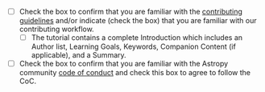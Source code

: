 - [ ] Check the box to confirm that you are familiar with the [contributing
  guidelines](https://learn.astropy.org/contributing/how-to-contribute) and/or
  indicate (check the box) that you are familiar with our contributing workflow.
  - [ ] The tutorial contains a complete Introduction which includes an Author list, Learning Goals, Keywords, Companion Content (if applicable), and a Summary.
- [ ] Check the box to confirm that you are familiar with the Astropy community [code of
  conduct](https://github.com/astropy/astropy/blob/main/CODE_OF_CONDUCT.md) and
  check this box to agree to follow the CoC.
